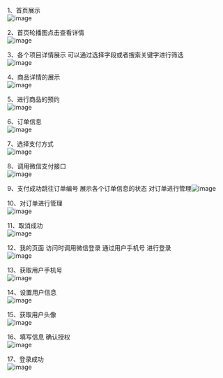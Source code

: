 1、首页展示 <br> ![image](https://github.com/TAKcoolXD/Yacht-Club/blob/main/%E9%A1%B9%E7%9B%AE%E5%B1%95%E7%A4%BA/image-20240724105606268.png) <br>

2、首页轮播图点击查看详情 <br> ![image](https://github.com/TAKcoolXD/Yacht-Club/blob/main/%E9%A1%B9%E7%9B%AE%E5%B1%95%E7%A4%BA/image-20240724105912591.png)  <br>

3、各个项目详情展示 可以通过选择字段或者搜索关键字进行筛选 <br>![image](https://github.com/TAKcoolXD/Yacht-Club/blob/main/%E9%A1%B9%E7%9B%AE%E5%B1%95%E7%A4%BA/image-20240724110345547.png) <br>

4、商品详情的展示<br>![image](https://github.com/TAKcoolXD/Yacht-Club/blob/main/%E9%A1%B9%E7%9B%AE%E5%B1%95%E7%A4%BA/image-20240724110443880.png) <br>

5、进行商品的预约<br>![image](https://github.com/TAKcoolXD/Yacht-Club/blob/main/%E9%A1%B9%E7%9B%AE%E5%B1%95%E7%A4%BA/image-20240724110518276.png)<br>

6、订单信息<br>![image](https://github.com/TAKcoolXD/Yacht-Club/blob/main/%E9%A1%B9%E7%9B%AE%E5%B1%95%E7%A4%BA/image-20240724110556570.png)<br>

7、选择支付方式<br>![image](https://github.com/TAKcoolXD/Yacht-Club/blob/main/%E9%A1%B9%E7%9B%AE%E5%B1%95%E7%A4%BA/image-20240724110804211.png)<br>

8、调用微信支付接口<br>![image](https://github.com/TAKcoolXD/Yacht-Club/blob/main/%E9%A1%B9%E7%9B%AE%E5%B1%95%E7%A4%BA/image-20240724110834400.png)<br>

9、支付成功跳往订单编号 展示各个订单信息的状态 对订单进行管理![image](https://github.com/TAKcoolXD/Yacht-Club/blob/main/%E9%A1%B9%E7%9B%AE%E5%B1%95%E7%A4%BA/image-20240724111140615.png)<br>

10、对订单进行管理<br>![image](https://github.com/TAKcoolXD/Yacht-Club/blob/main/%E9%A1%B9%E7%9B%AE%E5%B1%95%E7%A4%BA/image-20240724111310118.png)<br>

11、取消成功<br>![image](https://github.com/TAKcoolXD/Yacht-Club/blob/main/%E9%A1%B9%E7%9B%AE%E5%B1%95%E7%A4%BA/image-20240724111340179.png)<br>

12、我的页面 访问时调用微信登录 通过用户手机号 进行登录<br> ![image](https://github.com/TAKcoolXD/Yacht-Club/blob/main/%E9%A1%B9%E7%9B%AE%E5%B1%95%E7%A4%BA/image-20240724111729553.png)<br>

13、获取用户手机号<br> ![image](https://github.com/TAKcoolXD/Yacht-Club/blob/main/%E9%A1%B9%E7%9B%AE%E5%B1%95%E7%A4%BA/image-20240724111744217.png)<br>

14、设置用户信息<br>![image](https://github.com/TAKcoolXD/Yacht-Club/blob/main/%E9%A1%B9%E7%9B%AE%E5%B1%95%E7%A4%BA/image-20240724111828118.png)<br>

15、获取用户头像<br>![image](https://github.com/TAKcoolXD/Yacht-Club/blob/main/%E9%A1%B9%E7%9B%AE%E5%B1%95%E7%A4%BA/image-20240724111842946.png)<br>

16、填写信息 确认授权<br> ![image](https://github.com/TAKcoolXD/Yacht-Club/blob/main/%E9%A1%B9%E7%9B%AE%E5%B1%95%E7%A4%BA/image-20240724111933947.png)<br>

17、登录成功<br>![image](https://github.com/TAKcoolXD/Yacht-Club/blob/main/%E9%A1%B9%E7%9B%AE%E5%B1%95%E7%A4%BA/image-20240724112239366.png)<br>
